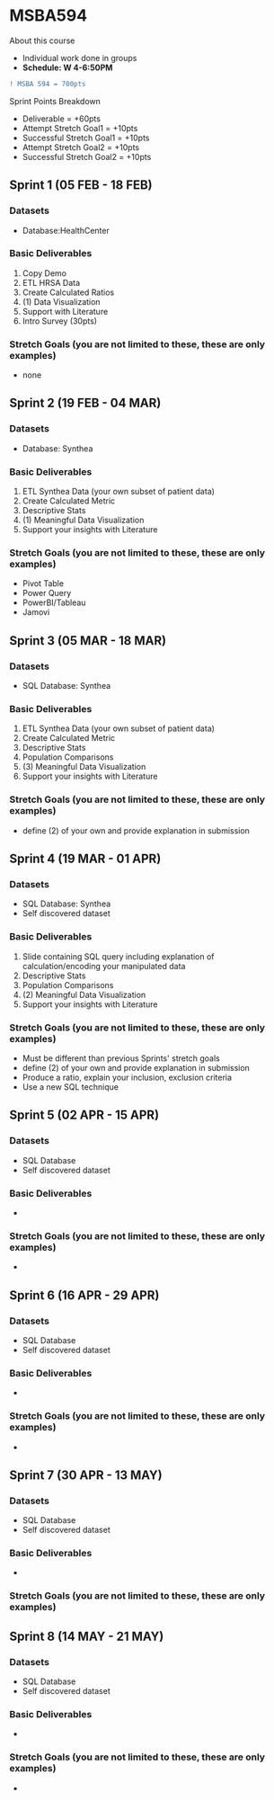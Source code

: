 # MSBA594
About this course
- Individual work done in groups
- **Schedule: W 4-6:50PM**

```diff
! MSBA 594 = 700pts 
```

Sprint Points Breakdown

- Deliverable = +60pts
- Attempt Stretch Goal1 = +10pts
- Successful Stretch Goal1 = +10pts
- Attempt Stretch Goal2 = +10pts
- Successful Stretch Goal2 = +10pts


## Sprint 1 (05 FEB - 18 FEB)

### Datasets
- Database:HealthCenter

### Basic Deliverables
1. Copy Demo
2. ETL HRSA Data
3. Create Calculated Ratios
4. (1) Data Visualization
5. Support with Literature
6. Intro Survey (30pts)

### Stretch Goals (you are not limited to these, these are only examples)
- none


## Sprint 2 (19 FEB - 04 MAR)

### Datasets
- Database: Synthea

### Basic Deliverables
1. ETL Synthea Data (your own subset of patient data)
2. Create Calculated Metric
3. Descriptive Stats
4. (1) Meaningful Data Visualization
5. Support your insights with Literature

### Stretch Goals (you are not limited to these, these are only examples)
- Pivot Table
- Power Query
- PowerBI/Tableau
- Jamovi

## Sprint 3 (05 MAR - 18 MAR)

### Datasets
- SQL Database: Synthea

### Basic Deliverables
1. ETL Synthea Data (your own subset of patient data)
2. Create Calculated Metric
3. Descriptive Stats
4. Population Comparisons
5. (3) Meaningful Data Visualization
6. Support your insights with Literature

### Stretch Goals (you are not limited to these, these are only examples)
- define (2) of your own and provide explanation in submission

## Sprint 4 (19 MAR - 01 APR)

### Datasets
- SQL Database: Synthea
- Self discovered dataset

### Basic Deliverables

1. Slide containing SQL query including explanation of calculation/encoding your manipulated data
2. Descriptive Stats
3. Population Comparisons
4. (2) Meaningful Data Visualization
5. Support your insights with Literature

### Stretch Goals (you are not limited to these, these are only examples)

- Must be different than previous Sprints' stretch goals
- define (2) of your own and provide explanation in submission
- Produce a ratio, explain your inclusion, exclusion criteria
- Use a new SQL technique

## Sprint 5 (02 APR - 15 APR)

### Datasets
- SQL Database
- Self discovered dataset

### Basic Deliverables

-

### Stretch Goals (you are not limited to these, these are only examples)
- 

## Sprint 6 (16 APR - 29 APR)

### Datasets
- SQL Database
- Self discovered dataset

### Basic Deliverables
- 

### Stretch Goals (you are not limited to these, these are only examples)
- 

## Sprint 7 (30 APR - 13 MAY)

### Datasets
- SQL Database
- Self discovered dataset

### Basic Deliverables
- 

### Stretch Goals (you are not limited to these, these are only examples)

## Sprint 8 (14 MAY - 21 MAY)

### Datasets
- SQL Database
- Self discovered dataset

### Basic Deliverables
- 

### Stretch Goals (you are not limited to these, these are only examples)
- 
